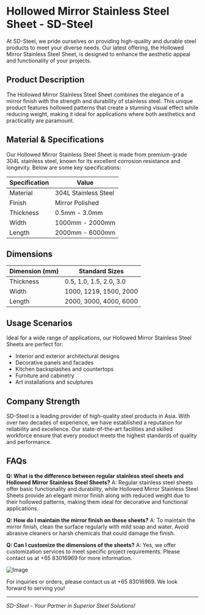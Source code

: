 # Hollowed Mirror Stainless Steel Sheet - SD-Steel

At SD-Steel, we pride ourselves on providing high-quality and durable steel products to meet your diverse needs. Our latest offering, the Hollowed Mirror Stainless Steel Sheet, is designed to enhance the aesthetic appeal and functionality of your projects.

## Product Description

The Hollowed Mirror Stainless Steel Sheet combines the elegance of a mirror finish with the strength and durability of stainless steel. This unique product features hollowed patterns that create a stunning visual effect while reducing weight, making it ideal for applications where both aesthetics and practicality are paramount.

## Material & Specifications

Our Hollowed Mirror Stainless Steel Sheet is made from premium-grade 304L stainless steel, known for its excellent corrosion resistance and longevity. Below are some key specifications:

| Specification | Value |
|---------------|-------|
| Material      | 304L Stainless Steel |
| Finish        | Mirror Polished |
| Thickness     | 0.5mm - 3.0mm |
| Width         | 1000mm - 2000mm |
| Length        | 2000mm - 6000mm |

## Dimensions

| Dimension (mm) | Standard Sizes |
|----------------|----------------|
| Thickness      | 0.5, 1.0, 1.5, 2.0, 3.0 |
| Width          | 1000, 1219, 1500, 2000 |
| Length         | 2000, 3000, 4000, 6000 |

## Usage Scenarios

Ideal for a wide range of applications, our Hollowed Mirror Stainless Steel Sheets are perfect for:
- Interior and exterior architectural designs
- Decorative panels and facades
- Kitchen backsplashes and countertops
- Furniture and cabinetry
- Art installations and sculptures

## Company Strength

SD-Steel is a leading provider of high-quality steel products in Asia. With over two decades of experience, we have established a reputation for reliability and excellence. Our state-of-the-art facilities and skilled workforce ensure that every product meets the highest standards of quality and performance.

## FAQs

**Q: What is the difference between regular stainless steel sheets and Hollowed Mirror Stainless Steel Sheets?**
A: Regular stainless steel sheets offer basic functionality and durability, while Hollowed Mirror Stainless Steel Sheets provide an elegant mirror finish along with reduced weight due to their hollowed patterns, making them ideal for decorative and functional applications.

**Q: How do I maintain the mirror finish on these sheets?**
A: To maintain the mirror finish, clean the surface regularly with mild soap and water. Avoid abrasive cleaners or harsh chemicals that could damage the finish.

**Q: Can I customize the dimensions of the sheets?**
A: Yes, we offer customization services to meet specific project requirements. Please contact us at +65 83016969 for more information.

![Image](https://github.com/user-attachments/assets/2567258e-e124-4816-932d-1809bd27ef0b)

For inquiries or orders, please contact us at +65 83016969. We look forward to serving you!

---

*SD-Steel - Your Partner in Superior Steel Solutions!*